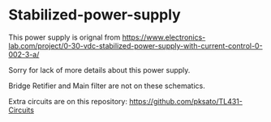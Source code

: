 # Stabilized-power-supply
This power supply is orignal from https://www.electronics-lab.com/project/0-30-vdc-stabilized-power-supply-with-current-control-0-002-3-a/

Sorry for lack of more details about this power supply.

Bridge Retifier and Main filter are not on these schematics.

Extra circuits are on this repository: https://github.com/pksato/TL431-Circuits
